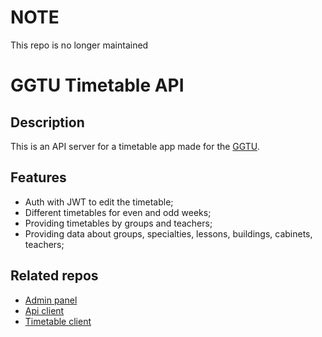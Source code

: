 # NOTE

This repo is no longer maintained

# GGTU Timetable API

## Description

This is an API server for a timetable app made for the [GGTU](https://ggtu.ru/).

## Features

- Auth with JWT to edit the timetable;
- Different timetables for even and odd weeks;
- Providing timetables by groups and teachers;
- Providing data about groups, specialties, lessons, buildings, cabinets, teachers;

## Related repos

- [Admin panel](https://github.com/ksenkso/ggtu-timetable-admin-vue)
- [Api client](https://github.com/ksenkso/ggtu-timetable-api-client)
- [Timetable client](https://github.com/ksenkso/ggtu-timetable-client)
